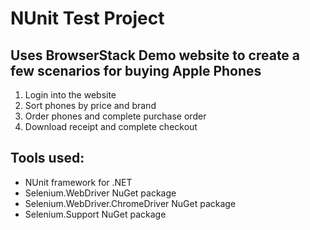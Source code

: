 # NUnit Test Project

## Uses BrowserStack Demo website to create a few scenarios for buying Apple Phones

1. Login into the website
2. Sort phones by price and brand
3. Order phones and complete purchase order
4. Download receipt and complete checkout

## Tools used:
- NUnit framework for .NET
- Selenium.WebDriver NuGet package
- Selenium.WebDriver.ChromeDriver NuGet package
- Selenium.Support NuGet package
